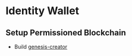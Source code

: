 # Identity Wallet

## Setup Permissioned Blockchain
* Build [genesis-creator](./deps/concordium-misc-tools/genesis-creator/README.md)
